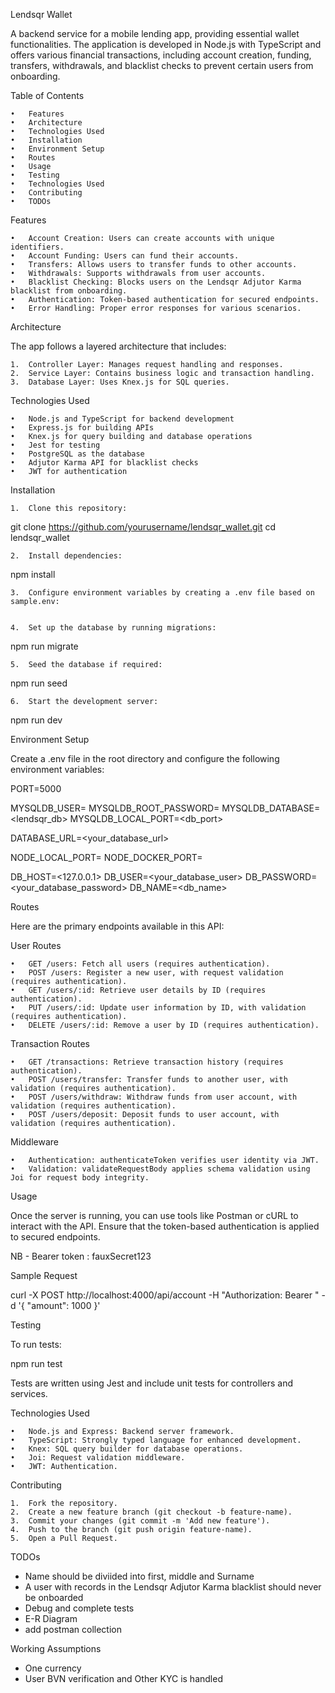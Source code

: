 Lendsqr Wallet

A backend service for a mobile lending app, providing essential wallet functionalities. The application is developed in Node.js with TypeScript and offers various financial transactions, including account creation, funding, transfers, withdrawals, and blacklist checks to prevent certain users from onboarding.

Table of Contents

	•	Features
	•	Architecture
	•	Technologies Used
	•	Installation
	•	Environment Setup
	•	Routes
	•	Usage
	•	Testing
	•	Technologies Used
	•	Contributing
    •	TODOs

Features

	•	Account Creation: Users can create accounts with unique identifiers.
	•	Account Funding: Users can fund their accounts.
	•	Transfers: Allows users to transfer funds to other accounts.
	•	Withdrawals: Supports withdrawals from user accounts.
	•	Blacklist Checking: Blocks users on the Lendsqr Adjutor Karma blacklist from onboarding.
	•	Authentication: Token-based authentication for secured endpoints.
	•	Error Handling: Proper error responses for various scenarios.

Architecture

The app follows a layered architecture that includes:

	1.	Controller Layer: Manages request handling and responses.
	2.	Service Layer: Contains business logic and transaction handling.
	3.	Database Layer: Uses Knex.js for SQL queries.

Technologies Used

	•	Node.js and TypeScript for backend development
	•	Express.js for building APIs
	•	Knex.js for query building and database operations
	•	Jest for testing
	•	PostgreSQL as the database
	•	Adjutor Karma API for blacklist checks
	•	JWT for authentication

Installation

	1.	Clone this repository:

git clone https://github.com/yourusername/lendsqr_wallet.git
cd lendsqr_wallet


	2.	Install dependencies:

npm install


	3.	Configure environment variables by creating a .env file based on sample.env:


	4.	Set up the database by running migrations:

npm run migrate


	5.	Seed the database if required:

npm run seed


	6.	Start the development server:

npm run dev


Environment Setup

Create a .env file in the root directory and configure the following environment variables:

PORT=5000

MYSQLDB_USER=<root>
MYSQLDB_ROOT_PASSWORD=<abc123456>
MYSQLDB_DATABASE=<lendsqr_db>
MYSQLDB_LOCAL_PORT=<db_port>

DATABASE_URL=<your_database_url>

NODE_LOCAL_PORT=<port>
NODE_DOCKER_PORT=<port>

DB_HOST=<127.0.0.1>
DB_USER=<your_database_user>
DB_PASSWORD=<your_database_password>
DB_NAME=<db_name>


Routes

Here are the primary endpoints available in this API:

User Routes

	•	GET /users: Fetch all users (requires authentication).
	•	POST /users: Register a new user, with request validation (requires authentication).
	•	GET /users/:id: Retrieve user details by ID (requires authentication).
	•	PUT /users/:id: Update user information by ID, with validation (requires authentication).
	•	DELETE /users/:id: Remove a user by ID (requires authentication).

Transaction Routes

	•	GET /transactions: Retrieve transaction history (requires authentication).
	•	POST /users/transfer: Transfer funds to another user, with validation (requires authentication).
	•	POST /users/withdraw: Withdraw funds from user account, with validation (requires authentication).
	•	POST /users/deposit: Deposit funds to user account, with validation (requires authentication).

Middleware

	•	Authentication: authenticateToken verifies user identity via JWT.
	•	Validation: validateRequestBody applies schema validation using Joi for request body integrity.


Usage

Once the server is running, you can use tools like Postman or cURL to interact with the API. Ensure that the token-based authentication is applied to secured endpoints.

NB - Bearer token : fauxSecret123

Sample Request

curl -X POST http://localhost:4000/api/account -H "Authorization: Bearer <fauxSecret123>" -d '{
  "amount": 1000
}'


Testing

To run tests:

npm run test

Tests are written using Jest and include unit tests for controllers and services.

Technologies Used

	•	Node.js and Express: Backend server framework.
	•	TypeScript: Strongly typed language for enhanced development.
	•	Knex: SQL query builder for database operations.
	•	Joi: Request validation middleware.
	•	JWT: Authentication.

Contributing

	1.	Fork the repository.
	2.	Create a new feature branch (git checkout -b feature-name).
	3.	Commit your changes (git commit -m 'Add new feature').
	4.	Push to the branch (git push origin feature-name).
	5.	Open a Pull Request.


TODOs
- Name should be diviided into first, middle and Surname
- A user with records in the Lendsqr Adjutor Karma blacklist should never be onboarded
- Debug and complete tests
- E-R Diagram
- add postman collection

Working Assumptions
- One currency
- User BVN verification and Other KYC is handled